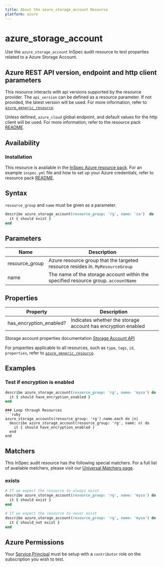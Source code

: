 ```yaml
---
title: About the azure_storage_account Resource
platform: azure
---
```


# azure_storage_account

Use the `azure_storage_account` InSpec audit resource to test properties related to a Azure Storage Account.

## Azure REST API version, endpoint and http client parameters

This resource interacts with api versions supported by the resource provider.
The `api_version` can be defined as a resource parameter.
If not provided, the latest version will be used.
For more information, refer to [`azure_generic_resource`](azure_generic_resource.md).

Unless defined, `azure_cloud` global endpoint, and default values for the http client will be used.
For more information, refer to the resource pack [README](../../README.md). 

## Availability

### Installation

This resource is available in the [InSpec Azure resource pack](https://github.com/inspec/inspec-azure). 
For an example `inspec.yml` file and how to set up your Azure credentials, refer to resource pack [README](../../README.md#Service-Principal).

## Syntax

`resource_group` and `name` must be given as a parameter.
```ruby
describe azure_storage_account(resource_group: 'rg', name: 'sa')  do
  it { should exist }
end
```
## Parameters

| Name                           | Description                                                                          |
|--------------------------------|--------------------------------------------------------------------------------------|
| resource_group                 | Azure resource group that the targeted resource resides in. `MyResourceGroup`        |
| name           | The name of the storage account within the specified resource group. `accountName`   |


## Properties

| Property                              | Description |
|---------------------------------------|-------------|
| has_encryption_enabled? | Indicates whether the storage account has encryption enabled|

Storage account properties documentation [Storage Account API](https://docs.microsoft.com/en-us/rest/api/storagerp/srp_json_get_storage_account_properties#response-body-version-2016-01-01-and-later)

For properties applicable to all resources, such as `type`, `tags`, `id`, `properties`, refer to [`azure_generic_resource`](azure_generic_resource.md#properties).

## Examples

### Test if encryption is enabled
```ruby
describe azure_storage_account(resource_group: 'rg', name: 'mysa') do
  it { should have_encryption_enabled }
end
```

```
### Loop through Resources
```ruby
azure_storage_accounts(resource_group: 'rg').name.each do |n|
  describe azure_storage_account(resource_group: 'rg', name: n) do
    it { should have_encryption_enabled }
  end
end 
```
## Matchers

This InSpec audit resource has the following special matchers. For a full list of available matchers, please visit our [Universal Matchers page](https://docs.chef.io/inspec/matchers/).

### exists
```ruby
# If we expect the resource to always exist
describe azure_storage_account(resource_group: 'rg', name: 'mysa') do
  it { should exist }
end

# If we expect the resource to never exist
describe azure_storage_account(resource_group: 'rg', name: 'mysa') do
  it { should_not exist }
end
```
## Azure Permissions

Your [Service Principal](https://docs.microsoft.com/en-us/azure/azure-resource-manager/resource-group-create-service-principal-portal) must be setup with a `contributor` role on the subscription you wish to test.
